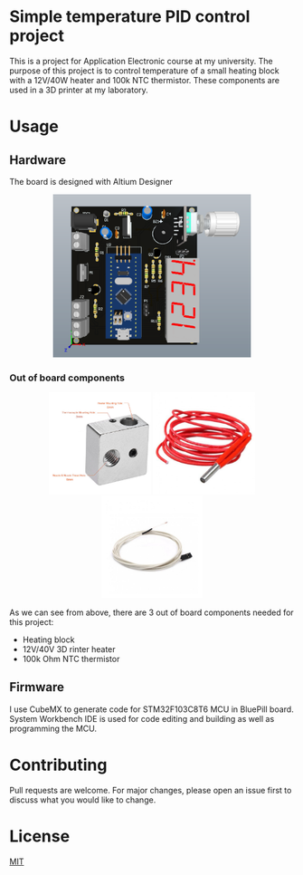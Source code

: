 # Simple temperature PID control project
This is a project for Application Electronic course at my university. The purpose of this project is to control temperature of a small heating block with a 12V/40W heater and 100k NTC thermistor. These components are used in a 3D printer at my laboratory.

# Usage 
## Hardware
The board is designed with Altium Designer
<p align="center">
  <img src="Images/Board_3D.PNG" width="350" title="Board 3D">
</p>

### Out of board components
<p align="center">
  <img src="Images/heating_block.jpg" width="180" title="Heating block">
  <img src="Images/12v-40w-3d-printer-heater.jpg" width="180" title="12V/40V 3D printer heater">
    <img src="Images/100k-ohm-ntc-thermistor-500x500.jpg" width="180" title="100k Ohm NTC thermistor">
</p>

As we can see from above, there are 3 out of board components needed for this project:

* Heating block
* 12V/40V 3D rinter heater
* 100k Ohm NTC thermistor

## Firmware
I use CubeMX to generate code for STM32F103C8T6 MCU in BluePill board. System Workbench IDE is used for code editing and building as well as programming the MCU.

# Contributing
Pull requests are welcome. For major changes, please open an issue first to discuss what you would like to change.

# License
[MIT](https://choosealicense.com/licenses/mit/)
